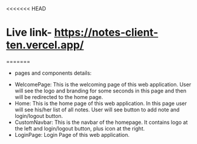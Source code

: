 <<<<<<< HEAD
# Live link- https://notes-client-ten.vercel.app/
=======

- pages and components details:

* WelcomePage: This is the welcoming page of this web application. User will see the logo and branding for some seconds in this page and then will be redirected to the home page.
* Home: This is the home page of this web application. In this page user will see his/her list of all notes. User will see button to add note and login/logout button.
* CustomNavbar: This is the navbar of the homepage. It contains logo at the left and login/logout button, plus icon at the right. 
* LoginPage: Login Page of this web application. 
